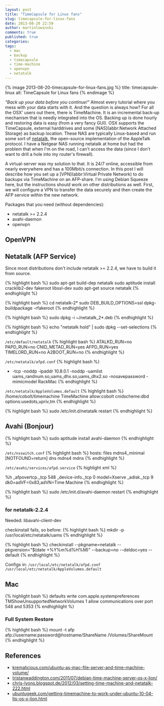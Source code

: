 ```yaml
---
layout: post
title: "TimeCapsule for Linux fans"
slug: timecapsule-for-linux-fans
date: 2013-08-20 22:59
author: martinlowinski
comments: true
published: true
categories: 
tags: 
  - mac
  - backup
  - timecapsule
  - time-machine
  - openvpn
  - netatalk
---
```


{% image 2013-08-20-timecapsule-for-linux-fans.jpg %}
  title: timecapsule-linux
  alt: TimeCapsule for Linux fans
{% endimage %}

_"Back up your data before you continue!"_ Almost every tutorial where you mess with your data starts with it. And the question is always how? For all the OSX' users out there, there is TimeMachine. It is an incremental back-up mechanism that is needly integrated into the OS. Backing up is done hourly and restoring data is easy (from a very fancy GUI). OSX supports the TimeCapsule, external harddrives and some [NAS](abbr:Network Attached Storage) as backup location. These NAS are typically Linux-based and run some sort of [netatalk](http://netatalk.sourceforge.net/), the open-source implementation of the AppleTalk protocol. I have a Netgear NAS running netatalk at home but had the problem that when I'm on the road, I can't access the data (since I don't want to drill a hole into my router's firewall).

A virtual-server was my solution to that. It is 24/7 online, accessible from nearly everywhere and has a 100Mbit/s connection. In this post I will describe how you set up a [VPN](abbr:Virtual Private Network) to do backups via TimeMachine on an AFP-share. I'm using Debian Squeeze here, but the instructions should work on other distributions as well. First, we will configure a VPN to transfer the data securely and then create the AFP service within the new network.

Packages that you need (without dependencies):

* netatalk >= 2.2.4
* avahi-daemon
* openvpn

## OpenVPN ##

## Netatalk (AFP Service) ##

Since most distributions don't include netatalk >= 2.2.4, we have to build it from source.

{% highlight bash %}
sudo apt-get build-dep netatalk
sudo aptitude install cracklib2-dev fakeroot libssl-dev
sudo apt-get source netatalk
{% endhighlight %}

{% highlight bash %}
cd netatalk-2*
sudo DEB_BUILD_OPTIONS=ssl dpkg-buildpackage -rfakeroot
{% endhighlight %}

{% highlight bash %}
sudo dpkg -i ~/netatalk_2*.deb
{% endhighlight %}

{% highlight bash %}
echo "netatalk hold" | sudo dpkg --set-selections
{% endhighlight %}


`/etc/default/netatalk`
{% highlight bash %}
ATALKD_RUN=no
PAPD_RUN=no
CNID_METAD_RUN=yes
AFPD_RUN=yes
TIMELORD_RUN=no
A2BOOT_RUN=no
{% endhighlight %}

`/etc/netatalk/afpd.conf`
{% highlight bash %}
- -tcp -noddp -ipaddr 10.8.0.1 -noddp -uamlist uams_randnum.so,uams_dhx.so,uams_dhx2.so -nosavepassword -mimicmodel RackMac
{% endhighlight %}

`/etc/netatalk/AppleVolumes.default`
{% highlight bash %}
/home/cobolt/timemachine TimeMachine allow:cobolt cnidscheme:dbd options:usedots,upriv,tm
{% endhighlight %}

{% highlight bash %}
sudo /etc/init.d/netatalk restart
{% endhighlight %}


## Avahi (Bonjour) ##

{% highlight bash %}
sudo aptitude install avahi-daemon
{% endhighlight %}

`/etc/nsswitch.conf`
{% highlight bash %}
hosts: files mdns4_minimal [NOTFOUND=return] dns mdns4 mdns
{% endhighlight %}

`/etc/avahi/services/afpd.service`
{% highlight xml %}
<?xml version="1.0" standalone='no'?><!--*-nxml-*-->
<!DOCTYPE service-group SYSTEM "avahi-service.dtd">
<service-group>
  <name replace-wildcards="yes">%h</name>
  <service>
    <type>_afpovertcp._tcp</type>
    <port>548</port>
  </service>

  <service>
    <type>_device-info._tcp</type>
    <port>0</port>
    <txt-record>model=Xserve</txt-record>
  </service>

  <service>
    <type>_adisk._tcp</type>
    <port>9</port>
    <txt-record>dk0=adVF=0x83,adVN=Time Machine</txt-record>
  </service>
</service-group>
{% endhighlight %}

{% highlight bash %}
sudo /etc/init.d/avahi-daemon restart
{% endhighlight %}


### for netatalk-2.2.4 ###

Needed:
libavahi-client-dev

checkinstall fails, so before:
{% highlight bash %}
mkdir -p /usr/local/etc/netatalk/uams
{% endhighlight %}

{% highlight bash %}
checkinstall --pkgname=netatalk --pkgversion="$(date +%Y%m%d%H%M)" --backup=no --deldoc=yes --default
{% endhighlight %}

Configs in:
`/usr/local/etc/netatalk/afpd.conf`
`/usr/local/etc/netatalk/AppleVolumes.default`

## Mac ##

{% highlight bash %}
defaults write com.apple.systempreferences TMShowUnsupportedNetworkVolumes 1
allow communications over port 548 and 5353
{% endhighlight %}


### Full System Restore ###

{% highlight bash %}
mount -t afp afp://username:password@hostname/ShareName /Volumes/ShareMount
{% endhighlight %}



## References ##

* [kremalicious.com/ubuntu-as-mac-file-server-and-time-machine-volume/](http://kremalicious.com/ubuntu-as-mac-file-server-and-time-machine-volume/)
* [tristanwaddington.com/2011/07/debian-time-machine-server-os-x-lion/](http://www.tristanwaddington.com/2011/07/debian-time-machine-server-os-x-lion/)
* [chris-lyons.blogspot.de/2012/03/setting-time-machine-and-netatalk-222.html](http://chris-lyons.blogspot.de/2012/03/setting-time-machine-and-netatalk-222.html)
* [ubuntugeek.com/getting-timemachine-to-work-under-ubuntu-10-04-lts-os-x-lion.html](http://www.ubuntugeek.com/getting-timemachine-to-work-under-ubuntu-10-04-lts-os-x-lion.html)
